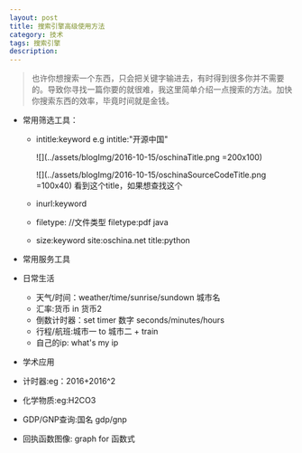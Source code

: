 ```yaml
---
layout: post
title: 搜索引擎高级使用方法
category: 技术
tags: 搜索引擎
description:
---
```



> 也许你想搜索一个东西，只会把关键字输进去，有时得到很多你并不需要的。导致你寻找一篇你要的就很难，我这里简单介绍一点搜索的方法。加快你搜索东西的效率，毕竟时间就是金钱。


- 常用筛选工具：

  - intitle:keyword  e.g intitle:"开源中国"
  
  	![](../assets/blogImg/2016-10-15/oschinaTitle.png =200x100)
  	
  	![](../assets/blogImg/2016-10-15/oschinaSourceCodeTitle.png =100x40)
  	看到这个title，如果想查找这个
  - inurl:keyword
  - filetype:   //文件类型  filetype:pdf java
  - size:keyword    site:oschina.net title:python


- 常用服务工具

 - 日常生活
   - 天气/时间：weather/time/sunrise/sundown 城市名
   - 汇率:货币 in 货币2
   - 倒数计时器：set timer 数字 seconds/minutes/hours
   - 行程/航班:城市一 to 城市二    + train
   - 自己的ip: what's my ip

  - 学术应用
   - 计时器:eg：2016+2016^2
   - 化学物质:eg:H2CO3
   - GDP/GNP查询:国名 gdp/gnp
   - 回执函数图像: graph for 函数式
